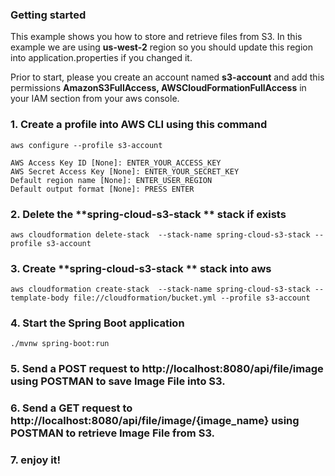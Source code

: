 ### Getting started
 
This example shows you how to store and retrieve files from S3. In this example we are using **us-west-2** region so you should update this region into application.properties if you changed it.

Prior to start, please you create an account named  **s3-account** and add this permissions **AmazonS3FullAccess, AWSCloudFormationFullAccess** in your IAM section from your aws console.

### 1. Create a profile into AWS CLI using this command

    aws configure --profile s3-account
    
    AWS Access Key ID [None]: ENTER_YOUR_ACCESS_KEY
    AWS Secret Access Key [None]: ENTER_YOUR_SECRET_KEY
    Default region name [None]: ENTER_USER_REGION
    Default output format [None]: PRESS ENTER    


### 2. Delete the **spring-cloud-s3-stack ** stack if exists

    aws cloudformation delete-stack  --stack-name spring-cloud-s3-stack --profile s3-account


### 3. Create **spring-cloud-s3-stack ** stack into aws

    aws cloudformation create-stack  --stack-name spring-cloud-s3-stack --template-body file://cloudformation/bucket.yml --profile s3-account
    
### 4. Start the Spring Boot application

    ./mvnw spring-boot:run
        
### 5. Send a POST request to http://localhost:8080/api/file/image using POSTMAN to save Image File into S3.

### 6. Send a GET request to http://localhost:8080/api/file/image/{image_name} using POSTMAN to retrieve Image File from S3.

### 7. enjoy it!
